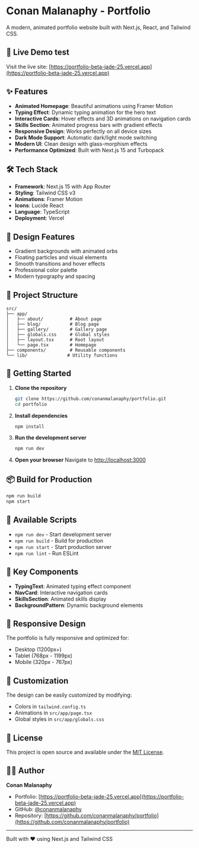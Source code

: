 # Conan Malanaphy - Portfolio

A modern, animated portfolio website built with Next.js, React, and Tailwind CSS.

## 🚀 Live Demo test


Visit the live site: [https://portfolio-beta-jade-25.vercel.app](https://portfolio-beta-jade-25.vercel.app)

## ✨ Features

- **Animated Homepage**: Beautiful animations using Framer Motion
- **Typing Effect**: Dynamic typing animation for the hero text
- **Interactive Cards**: Hover effects and 3D animations on navigation cards
- **Skills Section**: Animated progress bars with gradient effects
- **Responsive Design**: Works perfectly on all device sizes
- **Dark Mode Support**: Automatic dark/light mode switching
- **Modern UI**: Clean design with glass-morphism effects
- **Performance Optimized**: Built with Next.js 15 and Turbopack

## 🛠️ Tech Stack

- **Framework**: Next.js 15 with App Router
- **Styling**: Tailwind CSS v3
- **Animations**: Framer Motion
- **Icons**: Lucide React
- **Language**: TypeScript
- **Deployment**: Vercel

## 🎨 Design Features

- Gradient backgrounds with animated orbs
- Floating particles and visual elements
- Smooth transitions and hover effects
- Professional color palette
- Modern typography and spacing

## 📁 Project Structure

```
src/
├── app/
│   ├── about/          # About page
│   ├── blog/           # Blog page
│   ├── gallery/        # Gallery page
│   ├── globals.css     # Global styles
│   ├── layout.tsx      # Root layout
│   └── page.tsx        # Homepage
├── components/         # Reusable components
└── lib/               # Utility functions
```

## 🚀 Getting Started

1. **Clone the repository**
   ```bash
   git clone https://github.com/conanmalanaphy/portfolio.git
   cd portfolio
   ```

2. **Install dependencies**
   ```bash
   npm install
   ```

3. **Run the development server**
   ```bash
   npm run dev
   ```

4. **Open your browser**
   Navigate to [http://localhost:3000](http://localhost:3000)

## 📦 Build for Production

```bash
npm run build
npm start
```

## 🎯 Available Scripts

- `npm run dev` - Start development server
- `npm run build` - Build for production
- `npm run start` - Start production server
- `npm run lint` - Run ESLint

## 🌟 Key Components

- **TypingText**: Animated typing effect component
- **NavCard**: Interactive navigation cards
- **SkillsSection**: Animated skills display
- **BackgroundPattern**: Dynamic background elements

## 📱 Responsive Design

The portfolio is fully responsive and optimized for:
- Desktop (1200px+)
- Tablet (768px - 1199px)
- Mobile (320px - 767px)

## 🎨 Customization

The design can be easily customized by modifying:
- Colors in `tailwind.config.ts`
- Animations in `src/app/page.tsx`
- Global styles in `src/app/globals.css`

## 📄 License

This project is open source and available under the [MIT License](LICENSE).

## 👨‍💻 Author

**Conan Malanaphy**
- Portfolio: [https://portfolio-beta-jade-25.vercel.app](https://portfolio-beta-jade-25.vercel.app)
- GitHub: [@conanmalanaphy](https://github.com/conanmalanaphy)
- Repository: [https://github.com/conanmalanaphy/portfolio](https://github.com/conanmalanaphy/portfolio)

---

Built with ❤️ using Next.js and Tailwind CSS